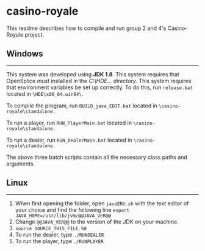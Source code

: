 # casino-royale
This readme describes how to compile and run group 2 and 4's Casino-Royale project.


## Windows ##
----------
This system was developed using **JDK 1.8**.
This system requires that OpenSplice *must* installed in the *C:\HDE\... directory.*
This system requires that environment variables be set up correctly.
To do this, run ```release.bat``` located in `\HDE\x86_64.win64\`.

To compile the program, run ```BUILD_java_EDIT.bat``` located in `\casino-royale\standalone.`

To run a player, run ```RUN_PlayerMain.bat``` located in `\casino-royale\standalone.`

To run a dealer, run ```RUN_DealerMain.bat``` located in `\casino-royale\standalone.`

The above three batch scripts contain all the necessary class paths and arguments.


## Linux ##
----------
1. When first opening the folder, open `javaENV.sh` with the text editor of your choice and find the following line
`export JAVA_HOME=/usr/lib/jvm/@@JAVA_VER@@`
2. Change `@@JAVA_VER@@` to the version of the JDK on your machine.
3. `source SOURCE_THIS_FILE.SH`
4. To run the dealer, type `./RUNDEALER`
5. To run the player, type `./RUNPLAYER`
